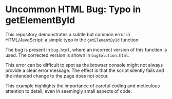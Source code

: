 # Uncommon HTML Bug: Typo in getElementById

This repository demonstrates a subtle but common error in HTML/JavaScript: a simple typo in the `getElementById` function.

The bug is present in `bug.html`, where an incorrect version of this function is used.  The corrected version is shown in `bugSolution.html`.

This error can be difficult to spot as the browser console might not always provide a clear error message.  The effect is that the script silently fails and the intended change to the page does not occur.

This example highlights the importance of careful coding and meticulous attention to detail, even in seemingly small aspects of code.